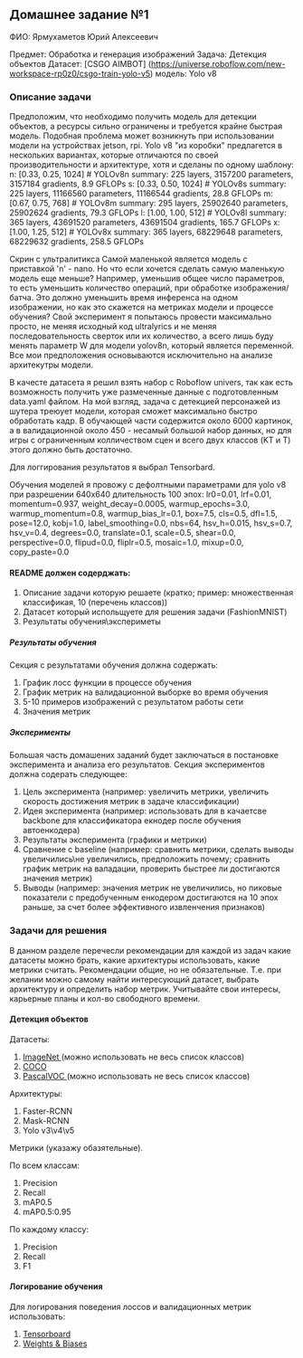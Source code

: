 ## Домашнее задание №1
ФИО: Ярмухаметов Юрий Алексеевич

Предмет: Обработка и генерация изображений
Задача: Детекция объектов
Датасет: [CSGO AIMBOT] (https://universe.roboflow.com/new-workspace-rp0z0/csgo-train-yolo-v5)
модель: Yolo v8

### Описание задачи

Предположим, что необходимо получить модель для детекции объектов, а ресурсы сильно ограничены  и требуется крайне быстрая модель. Подобная проблема может возникнуть при использовании модели на устройствах jetson, rpi. Yolo v8 "из коробки" предлагется в нескольких вариантах, которые отличаются по своей производительности и архитектуре, хотя и сделаны по одному шаблону:
  n: [0.33, 0.25, 1024]  # YOLOv8n summary: 225 layers,  3157200 parameters,  3157184 gradients,   8.9 GFLOPs
  s: [0.33, 0.50, 1024]  # YOLOv8s summary: 225 layers, 11166560 parameters, 11166544 gradients,  28.8 GFLOPs
  m: [0.67, 0.75, 768]   # YOLOv8m summary: 295 layers, 25902640 parameters, 25902624 gradients,  79.3 GFLOPs
  l: [1.00, 1.00, 512]   # YOLOv8l summary: 365 layers, 43691520 parameters, 43691504 gradients, 165.7 GFLOPs
  x: [1.00, 1.25, 512]   # YOLOv8x summary: 365 layers, 68229648 parameters, 68229632 gradients, 258.5 GFLOPs

Скрин с ультралитикса 
Самой маленькой является модель с приставкой 'n' - nano. Но что если хочется сделать самую маленькую модель еще меньше? Например, уменьшив общее число параметров, то есть уменьшить количество операций, при обработке изображения/батча. Это должно уменьшить время инференса на одном изображении, но как это скажется на метриках модели и процессе обучения? 
Свой эксперимент я попытаюсь провести максимально просто, не меняя исходный код ultralyrics и не меняя последовательность сверток или их количество, а всего лишь буду менять параметр W для модели yolov8n, который является переменной. Все мои предположения основываются исключительно на анализе архитекутры модели.

В качесте датасета я решил взять набор c Roboflow univers, так как есть возможность получить уже размеченные данные с подготовленным data.yaml файлом. На мой взгляд, задача с детекцией персонажей из шутера треюует модели, которая сможет максимально быстро обработать кадр. В обучающей части содержится около 6000 картинок, а в валидационной около 450 - несамый большой набор данных, но для игры с ограниченным колличеством сцен и всего двух классов (KT и T) этого должно быть достаточно.

Для логгирования результатов я выбрал Tensorbard.

Обучения моделей я провожу с дефолтными параметрами для yolo v8 при разрешении 640х640 длительность 100 эпох:
lr0=0.01, lrf=0.01, momentum=0.937, weight_decay=0.0005, warmup_epochs=3.0, warmup_momentum=0.8, warmup_bias_lr=0.1, box=7.5, cls=0.5, dfl=1.5, pose=12.0, kobj=1.0, label_smoothing=0.0, nbs=64, hsv_h=0.015, hsv_s=0.7, hsv_v=0.4, degrees=0.0, translate=0.1, scale=0.5, shear=0.0, perspective=0.0, flipud=0.0, fliplr=0.5, mosaic=1.0, mixup=0.0, copy_paste=0.0

#### README должен содерджать:
1. Описание задачи которую решаете (кратко; пример: множественная классификая, 10 (перечень классов))
2. Датасет который испольщуете для решения задачи (FashionMNIST)
3. Результаты обучения\экспериметы

##### Результаты обучения
Секция с результатами обучения должна содержать:
1. График лосс функции в процессе обучения
2. График метрик на валидационной выборке во время обучения
3. 5-10 примеров изображений с результатом работы сети
4. Значения метрик

##### Эксперименты
Большая часть домашених заданий будет заключаться в постановке эксперимента и анализа его результатов. Секция экспериментов должна содерать следующее:
1. Цель эксперимента (например: увеличить метрики, увеличить скорость достижения метрик в задаче классификации)
2. Идея эксперимента (например: использовать для в качаетсве backbone для классификатора екнодер после обучения автоенкодера)
3. Результаты эксперимента (графики и метрики)
4. Сравнение с baseline (например: сравнить метрики, сделать выводы увеличились\не увеличились, предположить почему; сравнить график метрик на валадации, проверить быстрее ли достигаются значения метрик)
5. Выводы (например: значения метрик не увеличились, но пиковые показатели с предобученным енкодером достигаются на 10 эпох раньше, за счет более эффективного извленчения признаков)

### Задачи для решения

В данном разделе перечесли рекомендации для каждой из задач какие датасеты можно брать, какие архитектуры использовать, какие метрики считать. Рекомендации общие, но не обязательные. Т.е. при желании можно самому найти интересующий датасет, выбрать архитектуру и определить набор метрик. Учитывайте свои интересы, карьерные планы и кол-во свободного времени.



#### Детекция объектов

Датасеты:
1. [ImageNet ](https://image-net.org/about.php) (можно использовать не весь список классов)
2. [COCO ](https://cocodataset.org/#home)
3. [PascalVOC ](http://host.robots.ox.ac.uk/pascal/VOC/) (можно использовать не весь список классов)

Архитектуры:
1. Faster-RCNN
2. Mask-RCNN
3. Yolo v3\v4\v5

Метрики (указажу обазятельные).

По всем классам:
1. Precision 
2. Recall
3. mAP0.5
4. mAP0.5:0.95


По каждому классу:
1. Precision 
2. Recall
3. F1

#### Логирование обучения

Для логирования поведения лоссов и валидационных метрик использовать:

1. [Tensorboard](https://pytorch.org/tutorials/intermediate/tensorboard_tutorial.html)
2. [Weights & Biases](https://docs.wandb.ai/tutorials/pytorch)
